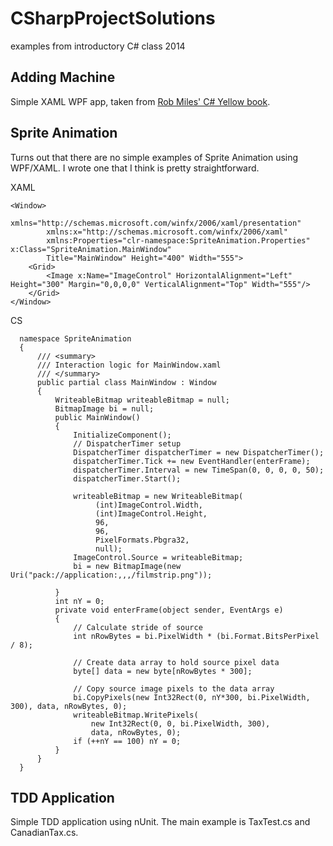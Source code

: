 CSharpProjectSolutions
======================

examples from introductory C# class 2014

Adding Machine
--------------

Simple XAML WPF app, taken from [Rob Miles' C# Yellow book](http://www.robmiles.com/c-yellow-book/).

Sprite Animation
----------------

Turns out that there are no simple examples of Sprite Animation using WPF/XAML. I wrote one that I think is pretty straightforward.

XAML

    <Window>
            xmlns="http://schemas.microsoft.com/winfx/2006/xaml/presentation"
            xmlns:x="http://schemas.microsoft.com/winfx/2006/xaml"
            xmlns:Properties="clr-namespace:SpriteAnimation.Properties" x:Class="SpriteAnimation.MainWindow"
            Title="MainWindow" Height="400" Width="555">
        <Grid>
            <Image x:Name="ImageControl" HorizontalAlignment="Left" Height="300" Margin="0,0,0,0" VerticalAlignment="Top" Width="555"/>
        </Grid>
    </Window>
  
CS

      namespace SpriteAnimation
      {
          /// <summary>
          /// Interaction logic for MainWindow.xaml
          /// </summary>
          public partial class MainWindow : Window
          {
              WriteableBitmap writeableBitmap = null;
              BitmapImage bi = null;
              public MainWindow()
              {
                  InitializeComponent();
                  // DispatcherTimer setup
                  DispatcherTimer dispatcherTimer = new DispatcherTimer();
                  dispatcherTimer.Tick += new EventHandler(enterFrame);
                  dispatcherTimer.Interval = new TimeSpan(0, 0, 0, 0, 50);
                  dispatcherTimer.Start();
      
                  writeableBitmap = new WriteableBitmap(
                       (int)ImageControl.Width,
                       (int)ImageControl.Height,
                       96,
                       96,
                       PixelFormats.Pbgra32,
                       null);
                  ImageControl.Source = writeableBitmap;
                  bi = new BitmapImage(new Uri("pack://application:,,,/filmstrip.png"));
      
              }
              int nY = 0;
              private void enterFrame(object sender, EventArgs e)
              {
                  // Calculate stride of source
                  int nRowBytes = bi.PixelWidth * (bi.Format.BitsPerPixel / 8);
      
                  // Create data array to hold source pixel data
                  byte[] data = new byte[nRowBytes * 300];
      
                  // Copy source image pixels to the data array
                  bi.CopyPixels(new Int32Rect(0, nY*300, bi.PixelWidth, 300), data, nRowBytes, 0);
                  writeableBitmap.WritePixels(
                      new Int32Rect(0, 0, bi.PixelWidth, 300),
                      data, nRowBytes, 0);
                  if (++nY == 100) nY = 0;
              }
          }
      }

TDD Application
---------------

Simple TDD application using nUnit. The main example is TaxTest.cs and CanadianTax.cs.
